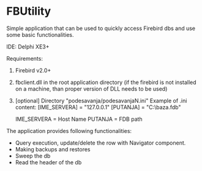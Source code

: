 # FBUtility

Simple application that can be used to quickly access Firebird dbs and use some basic functionalities.

IDE: Delphi XE3+

Requirements: 
1. Firebird v2.0+
2. fbclient.dll in the root application directory (if the firebird is not installed on a machine, than proper version of DLL needs to be used) 
3. [optional] Directory "podesavanja/podesavanjaN.ini"
  Example of .ini content: 
    [IME_SERVERA] = "127.0.0.1"
    [PUTANJA] = "C:\baza.fdb"
    
    IME_SERVERA = Host Name
    PUTANJA = FDB path

The application provides following functionalities:
  - Query execution, update/delete the row with Navigator component.
  - Making backups and restores
  - Sweep the db
  - Read the header of the db
